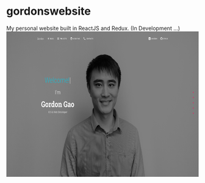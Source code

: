 # gordonswebsite
My personal website built in ReactJS and Redux. (In Development ...)
<img alt="View" src="Screenshot.png" width="700" height="380" />
